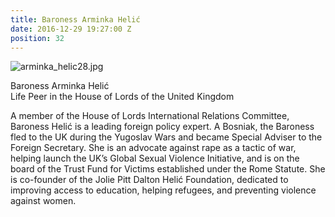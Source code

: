 ```yaml
---
title: Baroness Arminka Helić
date: 2016-12-29 19:27:00 Z
position: 32
---
```


![arminka_helic28.jpg](/uploads/arminka_helic28.jpg)

Baroness Arminka Helić <br> Life Peer in the House of Lords of the United Kingdom


A member of the House of Lords International Relations Committee, Baroness Helić is a leading foreign policy expert. A Bosniak, the Baroness fled to the UK during the Yugoslav Wars and became Special Adviser to the Foreign Secretary. She is an advocate against rape as a tactic of war, helping launch the UK’s Global Sexual Violence Initiative, and is on the board of the Trust Fund for Victims established under the Rome Statute. She is co-founder of the Jolie Pitt Dalton Helić Foundation, dedicated to improving access to education, helping refugees, and preventing violence against women.
